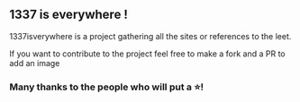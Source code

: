 ## 1337 is everywhere ! 

1337isverywhere is a project gathering all the sites or references to the leet.

If you want to contribute to the project feel free to make a fork and a PR to add an image
­
### Many thanks to the people who will put a ⭐!